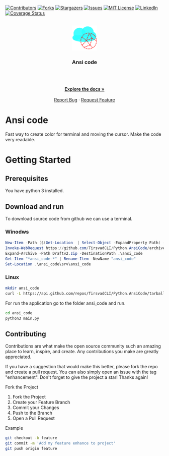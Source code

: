 [![Contributors][contributors-shield]][contributors-url]
[![Forks][forks-shield]][forks-url]
[![Stargazers][stars-shield]][stars-url]
[![Issues][issues-shield]][issues-url]
[![MIT License][license-shield]][license-url]
[![LinkedIn][linkedin-shield]][linkedin-url]
<a href='https://coveralls.io/github/TirsvadCLI/Python.AnsiCode'>
<img src='https://coveralls.io/repos/github/TirsvadCLI/Python.AnsiCode/badge.svg' alt='Coverage Status' height="28"/>
</a>
<!-- REPLACE -->
<!-- Ansi code -->
<!-- ansi_code -->
<!-- TirsvadCLI/Python.AnsiCode -->

<!-- PROJECT LOGO -->
<br />
<div align="center">
    <a href="https://github.com/TirsvadCLI/Python.AnsiCode">
        <img src="https://github.com/TirsvadCLI/Python.AnsiCode/blob/main/images/logo.png" alt="Logo" width="80" height="80">
    </a>
    <h3 align="center">Ansi code</h3>
    <p align="center">
    <!-- PROJECT DESCRIPTION -->
    <br />
    <br />
    <!-- PROJECT SCREENSHOTS -->
    <!--
    <a href="https://github.com/TirsvadCLI/Python.AnsiCode/blob/main/images/screenshot01.png">
        <img src="images/screenshot01.png" alt="screenshot" width="120" height="120">
    </a>
    -->
    <br />
    <a href="https://github.com/TirsvadCLI/Python.AnsiCode"><strong>Explore the docs »</strong></a>
    <br />
    <br />
    <a href="https://github.com/TirsvadCLI/Python.AnsiCode/issues/new?labels=bug&template=bug-report---.md">Report Bug</a>
    ·
    <a href="https://github.com/TirsvadCLI/Python.AnsiCode/issues/new?labels=enhancement&template=feature-request---.md">Request Feature</a>

  </p>
</div>

# Ansi code
Fast way to create color for terminal and moving the cursor. Make the code very readable.

<!-- PROJECT DESCRIPTION -->

# Getting Started

## Prerequisites

You have python 3 installed.

## Download and run

To download source code from github we can use a terminal.

### Winodws

```powershell
New-Item -Path ($(Get-Location  | Select-Object -ExpandProperty Path) -Name "ansi_code" -ItemType "directory"
Invoke-WebRequest https://github.com/TirsvadCLI/Python.AnsiCode/archive/refs/heads/main.zip -OutFile ansi_code.zip
Expand-Archive -Path Draftv2.zip -DestinationPath .\ansi_code
Get-Item "*ansi_code-*" | Rename-Item -NewName "ansi_code"
Set-Location .\ansi_code\srv\ansi_code
```

### Linux

```bash
mkdir ansi_code
curl -L https://api.github.com/repos/TirsvadCLI/Python.AnsiCode/tarball | tar -xz --strip-components=3 -C ansi_code
```

For run the application go to the folder ansi_code and run.

```bash
cd ansi_code
python3 main.py
```

## Contributing

Contributions are what make the open source community such an amazing place to learn, inspire, and create. Any
contributions you make are greatly appreciated.

If you have a suggestion that would make this better, please fork the repo and create a pull request. You can also
simply open an issue with the tag "enhancement". Don't forget to give the project a star! Thanks again!

Fork the Project

<ol>
    <li>Fork the Project</li>
    <li>Create your Feature Branch</li>
    <li>Commit your Changes</li>
    <li>Push to the Branch</li>
    <li>Open a Pull Request</li>
</ol>

Example

```bash
git checkout -b feature
git commit -m 'Add my feature enhance to project'
git push origin feature
```

<!-- MARKDOWN LINKS & IMAGES -->
<!-- https://www.markdownguide.org/basic-syntax/#reference-style-links -->

[contributors-shield]: https://img.shields.io/github/contributors/TirsvadCLI/Python.AnsiCode?style=for-the-badge
[contributors-url]: https://github.com/TirsvadCLI/Python.AnsiCode/graphs/contributors

[forks-shield]: https://img.shields.io/github/forks/TirsvadCLI/Python.AnsiCode?style=for-the-badge
[forks-url]: https://github.com/TirsvadCLI/Python.AnsiCode/network/members

[stars-shield]: https://img.shields.io/github/stars/TirsvadCLI/Python.AnsiCode?style=for-the-badge
[stars-url]: https://github.com/TirsvadCLI/Python.AnsiCode/stargazers

[issues-shield]: https://img.shields.io/github/issues/TirsvadCLI/Python.AnsiCode?style=for-the-badge
[issues-url]: https://github.com/TirsvadCLI/Python.AnsiCode/issues

[license-shield]: https://img.shields.io/github/license/TirsvadCLI/Python.AnsiCode?style=for-the-badge
[license-url]: https://github.com/TirsvadCLI/Python.AnsiCode/blob/master/LICENSE

[linkedin-shield]: https://img.shields.io/badge/-LinkedIn-black.svg?style=for-the-badge&logo=linkedin&colorB=555
[linkedin-url]: https://www.linkedin.com/in/jens-tirsvad-nielsen-13b795b9/
